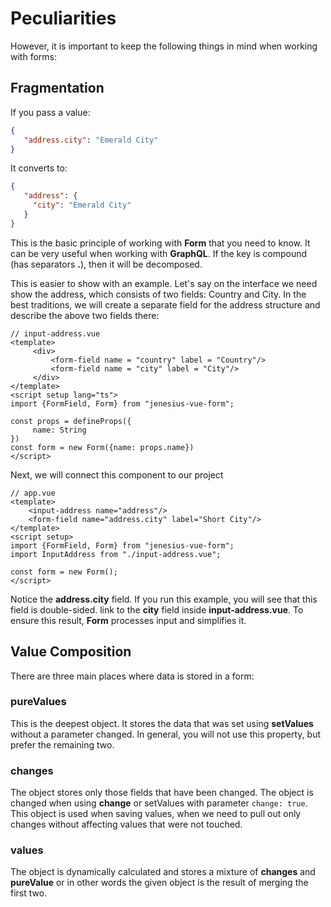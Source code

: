 # Peculiarities

However, it is important to keep the following things in mind when working with forms:

## Fragmentation

If you pass a value:
```json
{
   "address.city": "Emerald City"
}
```
It converts to:
```json
{
   "address": {
     "city": "Emerald City"
   }
}
```
This is the basic principle of working with **Form** that you need to know. It can be very useful when working with **GraphQL**.
If the key is compound (has separators **.**), then it will be decomposed.

This is easier to show with an example. Let's say on the interface we need
show the address, which consists of two fields: Country and City. In the best traditions, we will create a separate field
for the address structure and describe the above two fields there:

```vue{4,5,12}
// input-address.vue
<template>
     <div>
         <form-field name = "country" label = "Country"/>
         <form-field name = "city" label = "City"/>
     </div>
</template>
<script setup lang="ts">
import {FormField, Form} from "jenesius-vue-form";

const props = defineProps({
     name: String
})
const form = new Form({name: props.name})
</script>
```
Next, we will connect this component to our project

```vue{3}
// app.vue
<template>
    <input-address name="address"/>
    <form-field name="address.city" label="Short City"/>
</template>
<script setup>
import {FormField, Form} from "jenesius-vue-form";
import InputAddress from "./input-address.vue";

const form = new Form();
</script>
```
Notice the **address.city** field. If you run this example, you will see that this field is double-sided.
link to the **city** field inside **input-address.vue**. To ensure this result, **Form** processes
input and simplifies it.


## Value Composition

There are three main places where data is stored in a form:

### pureValues
This is the deepest object. It stores the data that was set using **setValues** without a parameter
changed. In general, you will not use this property, but prefer the remaining two.
### changes
The object stores only those fields that have been changed. The object is changed when using **change** or setValues with
parameter `change: true`. This object is used when saving values, when we need to pull out only
changes without affecting values that were not touched.
### values
The object is dynamically calculated and stores a mixture of **changes** and **pureValue** or in other words the given object
is the result of merging the first two.